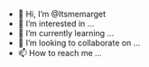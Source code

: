 - 👋 Hi, I’m @Itsmemarget
- 👀 I’m interested in ...
- 🌱 I’m currently learning ...
- 💞️ I’m looking to collaborate on ...
- 📫 How to reach me ...

<!---
Itsmemarget/Itsmemarget is a ✨ special ✨ repository because its `README.md` (this file) appears on your GitHub profile.
You can click the Preview link to take a look at your changes.
--->
